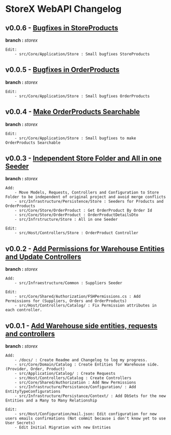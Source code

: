 # StoreX WebAPI Changelog

## v0.0.6 - [Bugfixes in StoreProducts]()

**branch :** _storex_

    Edit:
        - src/Core/Application/Store : Small bugfixes StoreProducts

## v0.0.5 - [Bugfixes in OrderProducts](https://github.com/rafitajaen/StoreX-WebAPI/tree/1566be581cc9537c3cc2520a100a1dd59a6be320)

**branch :** _storex_

    Edit:
        - src/Core/Application/Store : Small bugfixes OrderProducts

## v0.0.4 - [Make OrderProducts Searchable](https://github.com/rafitajaen/StoreX-WebAPI/tree/c52dda8c77ef7584a8d54af56bcc61c06f2603bc)

**branch :** _storex_

    Edit:
        - src/Core/Application/Store : Small bugfixes to make OrderProducts Searchable

## v0.0.3 - [Independent Store Folder and All in one Seeder](https://github.com/rafitajaen/StoreX-WebAPI/tree/9bfacfcfd48b5ce259db79cabfd7312bd45e9413)

**branch :** _storex_

    Add:
        - Move Models, Requests, Controllers and Configuration to Store Folder to be independent of original project and avoid merge conflicts
        - src/Infrastructure/Persistence/Store : Seeders for Products and OrderProducts
        - src/Core/Store/OrderProduct : Get OrderProduct By Order Id
        - src/Core/Store/OrderProduct : OrderProductDetailsDto
        - src/Infrstructure/Store : All in one Seeder

    Edit:
        - src/Host/Controllers/Store : OrderProduct Controller

## v0.0.2 - [Add Permissions for Warehouse Entities and Update Controllers](https://github.com/rafitajaen/StoreX-WebAPI/tree/da5618d83cec6719a1a638575435a04393cb7575)

**branch :** _storex_

    Add:
        - src/Infraestructure/Common : Suppliers Seeder

    Edit:
        - src/Core/Shared/Authorization/FSHPermissions.cs : Add Permissions for (Suppliers, Orders and OrderProducts)
        - src/Host/Controllers/Catalog/ : Fix Permission attributes in each controller.

## v0.0.1 - [Add Warehouse side entities, requests and controllers](https://github.com/rafitajaen/StoreX-WebAPI/tree/53cbabeb04a22403656c18ef7b04e94b7d0dfd01)

**branch :** _storex_

    Add:
        - /docs/ : Create Readme and Changelog to log my progress.
        - src/Core/Domain/Catalog : Create Entities for Warehouse side. (Provider, Order, Product)
        - src/Application/Catalog/ : Create Requests
        - src/Host/Controllers/Catalog : Create Controllers
        - src/Core/Shared/Authorization : Add New Permissions
        - src/Infrastructure/Persistance/Configuration/ : Add EntityTypeConfigurations
        - src/Infrastructure/Persistance/Context/ : Add DbSets for the new Entities and a Many to Many Relationship

    Edit:
        - src/Host/Configuration/mail.json: Edit configuration for new users emails confirmations (Not commit because i don't know yet to use User Secrets)
        - Edit Initial Migration with new Entities
